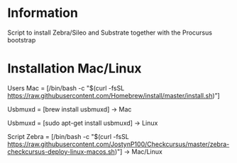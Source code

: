 # Information
Script to install Zebra/Sileo and Substrate together with the Procursus bootstrap
# Installation Mac/Linux
Users Mac = [/bin/bash -c "$(curl -fsSL https://raw.githubusercontent.com/Homebrew/install/master/install.sh)”]

Usbmuxd = [brew install usbmuxd] -> Mac

Usbmuxd = [sudo apt-get install usbmuxd] -> Linux

Script Zebra = [/bin/bash -c "$(curl -fsSL https://raw.githubusercontent.com/JostynP100/Checkcursus/master/zebra-checkcursus-deploy-linux-macos.sh)"] -> Mac/Linux

